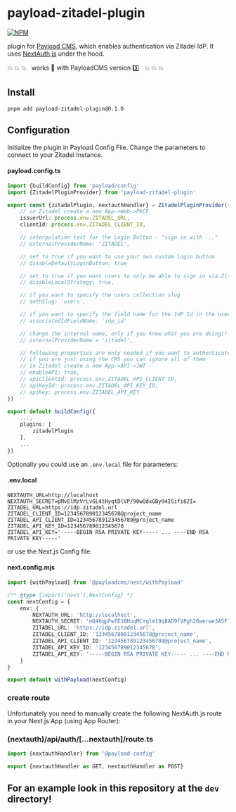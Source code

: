 # payload-zitadel-plugin

[![NPM](https://nodei.co/npm/payload-zitadel-plugin.png)](https://npmjs.org/package/payload-zitadel-plugin)

plugin for [Payload CMS](https://payloadcms.com), which enables authentication via Zitadel IdP. It
uses [NextAuth.js](https://next-auth.js.org) under the hood.

:boom: :boom: :boom: &nbsp; works :100: with PayloadCMS version :three: &nbsp; :boom: :boom: :boom:

## Install

```shell
pnpm add payload-zitadel-plugin@0.1.0
```

## Configuration

Initialize the plugin in Payload Config File. Change the parameters to connect to your Zitadel Instance.

#### payload.config.ts

```typescript
import {buildConfig} from 'payload/config'
import {ZitadelPluginProvider} from 'payload-zitadel-plugin'

export const {zitadelPlugin, nextauthHandler} = ZitadelPluginProvider({
    // in Zitadel create a new App->Web->PKCE
    issuerUrl: process.env.ZITADEL_URL,
    clientId: process.env.ZITADEL_CLIENT_ID,

    // interpolation text for the Login Button - "sign in with ..."
    // externalProviderName: 'ZITADEL',

    // set to true if you want to use your own custom login button
    // disableDefaultLoginButton: true

    // set to true if you want users to only be able to sign in via Zitadel
    // disableLocalStrategy: true,

    // if you want to specify the users collection slug
    // authSlug: 'users',

    // if you want to specify the field name for the IdP Id in the users collection
    // associatedIdFieldName: 'idp_id'

    // change the internal name, only if you know what you are doing!!!
    // internalProviderName = 'zitadel',

    // following properties are only needed if you want to authenticate clients for the API
    // if you are just using the CMS you can ignore all of them
    // in Zitadel create a new App->API->JWT
    // enableAPI: true,
    // apiClientId: process.env.ZITADEL_API_CLIENT_ID,
    // apiKeyId: process.env.ZITADEL_API_KEY_ID,
    // apiKey: process.env.ZITADEL_API_KEY
})

export default buildConfig({
    ...,
    plugins: [
        zitadelPlugin
    ],
    ...
})
```

Optionally you could use an `.env.local` file for parameters:

#### .env.local

```dotenv
NEXTAUTH_URL=http://localhost
NEXTAUTH_SECRET=pMvElMzVrLvGL4tHyqtDlVP/90wQdxGBy94ISifi62I=
ZITADEL_URL=https://idp.zitadel.url
ZITADEL_CLIENT_ID=123456789012345678@project_name
ZITADEL_API_CLIENT_ID=123456789123456789@project_name
ZITADEL_API_KEY_ID=123456789012345678
ZITADEL_API_KEY='-----BEGIN RSA PRIVATE KEY----- ... ----END RSA PRIVATE KEY-----'
```

or use the Next.js Config file:

#### next.config.mjs

```typescript
import {withPayload} from '@payloadcms/next/withPayload'

/** @type {import('next').NextConfig} */
const nextConfig = {
    env: {
        NEXTAUTH_URL: 'http://localhost',
        NEXTAUTH_SECRET: 'mQ46qpFwfE1BHuqMC+qlm19qBAD9fVPgh28werwe3ASFlAfnKjM=',
        ZITADEL_URL: 'https://idp.zitadel.url',
        ZITADEL_CLIENT_ID: '123456789012345678@project_name',
        ZITADEL_API_CLIENT_ID: '123456789123456789@project_name',
        ZITADEL_API_KEY_ID: '123456789012345678',
        ZITADEL_API_KEY: '-----BEGIN RSA PRIVATE KEY----- ... ----END RSA PRIVATE KEY-----'
    }
}

export default withPayload(nextConfig)
```

### create route

Unfortunately you need to manually create the following NextAuth.js route in your Next.js App (using App Router):

### (nextauth)/api/auth/[...nextauth]/route.ts

```typescript
import {nextauthHandler} from '@payload-config'

export {nextauthHandler as GET, nextauthHandler as POST}
```

## For an example look in this repository at the `dev` directory!